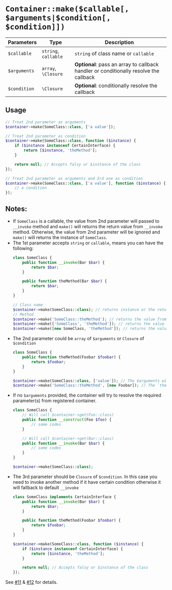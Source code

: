 # `Container::make($callable[, $arguments|$condition[, $condition]])`

| Parameters | Type | Description |
| --- | --- | --- |
| `$callable` | `string`, `callable` | `string` of class name or `callable` |
| `$arguments` | `array`, `\Closure` | **Optional**: pass an array to callback handler or conditionally resolve the callback |
| `$condition` | `\Closure` | **Optional**: conditionally resolve the callback |

## Usage

```php
// Treat 2nd parameter as arguments
$container->make(SomeClass::class, ['a value']);

// Treat 2nd parameter as condition
$container->make(SomeClass::class, function ($instance) {
    if ($instance instanceof CertainInterface) {
        return [$instance, 'theMethod'];
    }

    return null; // Accepts falsy or $instance of the class
});

// Treat 2nd parameter as arguments and 3rd one as condition
$container->make(SomeClass::class, ['a value'], function ($instance) {
    // a condition
});
```

## Notes:

- If `SomeClass` is a callable, the value from 2nd parameter will passed to `__invoke` method and `make()` will returns the return value from `__invoke` method. Otherwise, the value from 2nd parameter will be ignored and `make()` will returns the instance of `SomeClass`.
- The 1st parameter accepts `string` or `callable`, means you can have the following:
    ```php
    class SomeClass {
        public function __invoke(Bar $bar) {
            return $bar;
        }

        public function theMethod(Bar $bar) {
            return $bar;
        }
    }

    // Class name
    $container->make(SomeClass::class); // returns instance or the return value of `__invoke`.
    // Method
    $container->make('SomeClass::theMethod'); // returns the value from `theMethod
    $container->make(['SomeClass', 'theMethod']); // returns the value from `theMethod
    $container->make([new SomeClass, 'theMethod']); // returns the value from `theMethod
    ```
- The 2nd parameter could be `array` of `$arguments` or `Closure` of `$condition`
    ```php
    class SomeClass {
        public function theMethod(Foobar $foobar) {
            return $foobar;
        }
    }

    $container->make(SomeClass::class, ['value']); // The $arguments will be ignored
    $container->make('SomeClass::theMethod', [new Foobar]); // The `theMethod` will get the instance of `Foobar` class
    ```
- If no `$arguments` provided, the container will try to resolve the required parameter(s) from registered container.
    ```php
    class SomeClass {
        // Will call $container->get(Foo::class)
        public function __construct(Foo $foo) {
            // some codes
        }

        // Will call $container->get(Bar::class)
        public function __invoke(Bar $bar) {
            // some codes
        }
    }

    $container->make(SomeClass::class);
    ```
- The 3rd parameter should be `Closure` of `$condition`. In this case you need to invoke another method if it have certain condition otherwise it will fallback to default `__invoke` 
    ```php
    class SomeClass implements CertainInterface {
        public function __invoke(Bar $bar) {
            return $bar;
        }

        public function theMethod(Foobar $foobar) {
            return $foobar;
        }
    }

    $container->make(SomeClass::class, function ($instance) {
        if ($instance instanceof CertainInterface) {
            return [$instance, 'theMethod'];
        }

        return null; // Accepts falsy or $instance of the class
    });
    ```

See [#11](https://github.com/projek-xyz/container/pull/11) & [#12](https://github.com/projek-xyz/container/pull/12) for details.
